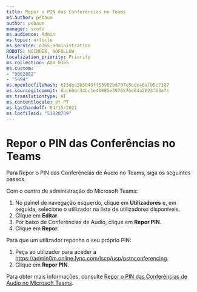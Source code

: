 ```yaml
---
title: Repor o PIN das Conferências no Teams
ms.author: pebaum
author: pebaum
manager: scotv
ms.audience: Admin
ms.topic: article
ms.service: o365-administration
ROBOTS: NOINDEX, NOFOLLOW
localization_priority: Priority
ms.collection: Adm_O365
ms.custom:
- "9002882"
- "5494"
ms.openlocfilehash: 613dea3b5043ff53902bd797e3edc46afb5c7107
ms.sourcegitcommit: 8bc60ec34bc1e40685e3976576e04a2623f63a7c
ms.translationtype: HT
ms.contentlocale: pt-PT
ms.lasthandoff: 04/15/2021
ms.locfileid: "51828739"
---
```

# <a name="reset-conferencing-pin-in-teams"></a>Repor o PIN das Conferências no Teams

Para Repor o PIN das Conferências de Áudio no Teams, siga os seguintes passos.  

Com o centro de administração do Microsoft Teams:

1. No painel de navegação esquerdo, clique em **Utilizadores** e, em seguida, selecione o utilizador na lista de utilizadores disponíveis.
2. Clique em **Editar**.
3. Por baixo de Conferências de Áudio, clique em **Repor PIN**.
4. Clique em **Repor**.

Para que um utilizador reponha o seu próprio PIN:
1. Peça ao utilizador para aceder a https://admin0m.online.lync.com/lscp/usp/pstnconferencing.
2. Clique em **Repor PIN**.

Para obter mais informações, consulte [Repor o PIN das Conferências de Áudio no Microsoft Teams](https://docs.microsoft.com/microsoftteams/reset-the-audio-conferencing-pin-in-teams).
